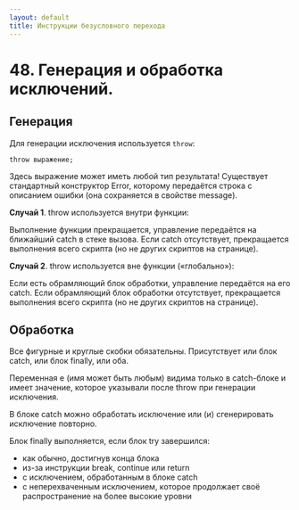 ```yaml
---
layout: default
title: Инструкции безусловного перехода
---
```


# 48. Генерация и обработка исключений.

## Генерация

Для генерации исключения используется `throw`:

`throw выражение;`

Здесь выражение может иметь любой тип результата! Существует стандартный конструктор Error, которому передаётся строка с описанием ошибки (она сохраняется в свойстве message).

**Случай 1**. throw используется внутри функции:

Выполнение функции прекращается, управление передаётся на ближайший catch в стеке вызова. Если catch отсутствует, прекращается выполнения всего скрипта (но не других скриптов на странице).

**Случай 2**. throw используется вне функции («глобально»):

Если есть обрамляющий блок обработки, управление передаётся на его catch. Если обрамляющий блок обработки отсутствует, прекращается выполнения всего скрипта (но не других скриптов на странице).

## Обработка

Все фигурные и круглые скобки обязательны. Присутствует или блок catch, или блок finally, или оба.

Переменная e (имя может быть любым) видима только в catch-блоке и имеет значение, которое указывали после throw при генерации исключения.

В блоке catch можно обработать исключение или (и) сгенерировать исключение повторно.

Блок finally выполняется, если блок try завершился:

* как обычно, достигнув конца блока
* из-за инструкции break, continue или return
* с исключением, обработанным в блоке catch
* с неперехваченным исключением, которое продолжает своё распространение на более высокие уровни